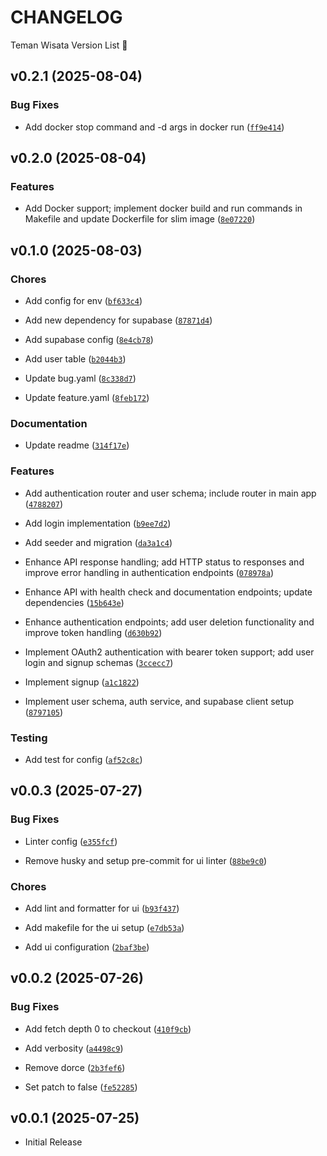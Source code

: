 # CHANGELOG

Teman Wisata Version List 🚀

## v0.2.1 (2025-08-04)

### Bug Fixes

- Add docker stop command and -d args in docker run
  ([`ff9e414`](https://github.com/TemanWisata/teman-wisata/commit/ff9e414e51dfe9ecb70bd9c3edb046f1cc850397))


## v0.2.0 (2025-08-04)

### Features

- Add Docker support; implement docker build and run commands in Makefile and update Dockerfile for
  slim image
  ([`8e07220`](https://github.com/TemanWisata/teman-wisata/commit/8e072204f7fa7e4c8f960c0cb85ca72911cd53ce))


## v0.1.0 (2025-08-03)

### Chores

- Add config for env
  ([`bf633c4`](https://github.com/TemanWisata/teman-wisata/commit/bf633c48537bcf49f99f0b79768d3d24bfdbf621))

- Add new dependency for supabase
  ([`87871d4`](https://github.com/TemanWisata/teman-wisata/commit/87871d4e2c94f19f3f299a9ad5a4e5f2746cefe3))

- Add supabase config
  ([`8e4cb78`](https://github.com/TemanWisata/teman-wisata/commit/8e4cb78f97b235c8db49404a3b93c26da27cc360))

- Add user table
  ([`b2044b3`](https://github.com/TemanWisata/teman-wisata/commit/b2044b3710167ebb7873c35a53c2e8b90f3d3be3))

- Update bug.yaml
  ([`8c338d7`](https://github.com/TemanWisata/teman-wisata/commit/8c338d704a69ce35b6d918f78ed219817f71c112))

- Update feature.yaml
  ([`8feb172`](https://github.com/TemanWisata/teman-wisata/commit/8feb1728688ce945243be0c6b593309c7ffb94f7))

### Documentation

- Update readme
  ([`314f17e`](https://github.com/TemanWisata/teman-wisata/commit/314f17e612a2cecc40d70b1312db406df5852690))

### Features

- Add authentication router and user schema; include router in main app
  ([`4788207`](https://github.com/TemanWisata/teman-wisata/commit/4788207ad708e08c06b455e8b6c3c7867bc84f3b))

- Add login implementation
  ([`b9ee7d2`](https://github.com/TemanWisata/teman-wisata/commit/b9ee7d2d715f7d69562e19d599a6728acd9930f8))

- Add seeder and migration
  ([`da3a1c4`](https://github.com/TemanWisata/teman-wisata/commit/da3a1c4208ec62ae9731343460ae2fcccb65e7df))

- Enhance API response handling; add HTTP status to responses and improve error handling in
  authentication endpoints
  ([`078978a`](https://github.com/TemanWisata/teman-wisata/commit/078978af9b85a9ffb09d7418caa2e64624257eaf))

- Enhance API with health check and documentation endpoints; update dependencies
  ([`15b643e`](https://github.com/TemanWisata/teman-wisata/commit/15b643e5fa0a65c9c445171f3d3b6a15f2c525f3))

- Enhance authentication endpoints; add user deletion functionality and improve token handling
  ([`d630b92`](https://github.com/TemanWisata/teman-wisata/commit/d630b922aaf85f2b996ddebbaee4092caa52380d))

- Implement OAuth2 authentication with bearer token support; add user login and signup schemas
  ([`3ccecc7`](https://github.com/TemanWisata/teman-wisata/commit/3ccecc70dd9221fec96c8040e084f57f91e3c921))

- Implement signup
  ([`a1c1822`](https://github.com/TemanWisata/teman-wisata/commit/a1c1822de6bd0750b8b844e83d4de2235cd7314a))

- Implement user schema, auth service, and supabase client setup
  ([`8797105`](https://github.com/TemanWisata/teman-wisata/commit/879710510a642c7f177ecd1ffdee1fb227dd014e))

### Testing

- Add test for config
  ([`af52c8c`](https://github.com/TemanWisata/teman-wisata/commit/af52c8cb17d15a48933ab4a1b928e37e391102ad))


## v0.0.3 (2025-07-27)

### Bug Fixes

- Linter config
  ([`e355fcf`](https://github.com/TemanWisata/teman-wisata/commit/e355fcf3e404266363f3f6ab5a071a237da75528))

- Remove husky and setup pre-commit for ui linter
  ([`88be9c0`](https://github.com/TemanWisata/teman-wisata/commit/88be9c09fcbfb6adc20ffb7bbf4edb67e18c2bb3))

### Chores

- Add lint and formatter for ui
  ([`b93f437`](https://github.com/TemanWisata/teman-wisata/commit/b93f43774598fffe0f116bd79917477ffc2296e6))

- Add makefile for the ui setup
  ([`e7db53a`](https://github.com/TemanWisata/teman-wisata/commit/e7db53a45c71ac85ea6a1753ea372908692f525e))

- Add ui configuration
  ([`2baf3be`](https://github.com/TemanWisata/teman-wisata/commit/2baf3be5cdee7043da9ae08ec77bed37269cb89c))


## v0.0.2 (2025-07-26)

### Bug Fixes

- Add fetch depth 0 to checkout
  ([`410f9cb`](https://github.com/TemanWisata/teman-wisata/commit/410f9cb618ddd6feb39a07725024fc5ed1340fc5))

- Add verbosity
  ([`a4498c9`](https://github.com/TemanWisata/teman-wisata/commit/a4498c9f05ffae16eee33871c5d1a20d3421c509))

- Remove dorce
  ([`2b3fef6`](https://github.com/TemanWisata/teman-wisata/commit/2b3fef6692969d8df161c4cc1b3c49d2e77801f4))

- Set patch to false
  ([`fe52285`](https://github.com/TemanWisata/teman-wisata/commit/fe52285b8c71df11421bb679e6d948ba931e43a4))


## v0.0.1 (2025-07-25)

- Initial Release
